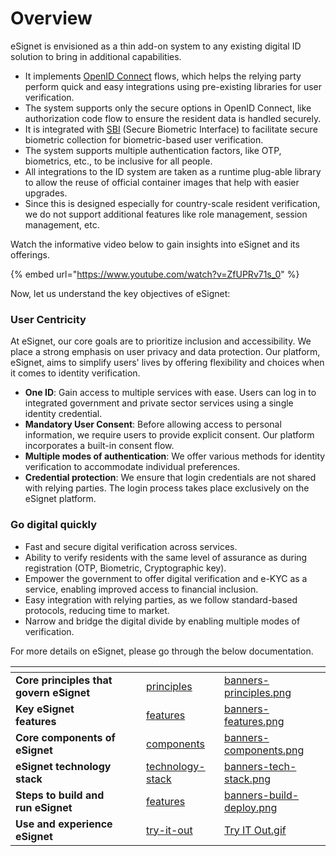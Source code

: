 # Overview

eSignet is envisioned as a thin add-on system to any existing digital ID solution to bring in additional capabilities.

* It implements [OpenID Connect](https://openid.net/connect/) flows, which helps the relying party perform quick and easy integrations using pre-existing libraries for user verification.
* The system supports only the secure options in OpenID Connect, like authorization code flow to ensure the resident data is handled securely.
* It is integrated with [SBI](https://standards.ieee.org/ieee/3167/10925/) (Secure Biometric Interface) to facilitate secure biometric collection for biometric-based user verification.
* The system supports multiple authentication factors, like OTP, biometrics, etc., to be inclusive for all people.
* All integrations to the ID system are taken as a runtime plug-able library to allow the reuse of official container images that help with easier upgrades.
* Since this is designed especially for country-scale resident verification, we do not support additional features like role management, session management, etc.

Watch the informative video below to gain insights into eSignet and its offerings.

{% embed url="https://www.youtube.com/watch?v=ZfUPRv71s_0" %}

Now, let us understand the key objectives of eSignet:

### User Centricity

At eSignet, our core goals are to prioritize inclusion and accessibility. We place a strong emphasis on user privacy and data protection. Our platform, eSignet, aims to simplify users' lives by offering flexibility and choices when it comes to identity verification.

* **One ID**: Gain access to multiple services with ease. Users can log in to integrated government and private sector services using a single identity credential.
* **Mandatory User Consent**: Before allowing access to personal information, we require users to provide explicit consent. Our platform incorporates a built-in consent flow.
* **Multiple modes of authentication**: We offer various methods for identity verification to accommodate individual preferences.
* **Credential protection**: We ensure that login credentials are not shared with relying parties. The login process takes place exclusively on the eSignet platform.

### Go digital quickly

* Fast and secure digital verification across services.
* Ability to verify residents with the same level of assurance as during registration (OTP, Biometric, Cryptographic key).
* Empower the government to offer digital verification and e-KYC as a service, enabling improved access to financial inclusion.
* Easy integration with relying parties, as we follow standard-based protocols, reducing time to market.
* Narrow and bridge the digital divide by enabling multiple modes of verification.

For more details on eSignet, please go through the below documentation.

<table data-view="cards"><thead><tr><th></th><th data-hidden></th><th data-hidden></th><th data-hidden data-card-target data-type="content-ref"></th><th data-hidden data-card-cover data-type="files"></th></tr></thead><tbody><tr><td><strong>Core principles that govern eSignet</strong></td><td></td><td></td><td><a href="principles/">principles</a></td><td><a href="../.gitbook/assets/banners-principles.png">banners-principles.png</a></td></tr><tr><td><strong>Key eSignet features</strong></td><td></td><td></td><td><a href="features/">features</a></td><td><a href="../.gitbook/assets/banners-features.png">banners-features.png</a></td></tr><tr><td><strong>Core components of eSignet</strong></td><td></td><td></td><td><a href="components/">components</a></td><td><a href="../.gitbook/assets/banners-components.png">banners-components.png</a></td></tr><tr><td><strong>eSignet technology stack</strong></td><td></td><td></td><td><a href="technology-stack/">technology-stack</a></td><td><a href="../.gitbook/assets/banners-tech-stack.png">banners-tech-stack.png</a></td></tr><tr><td><strong>Steps to build and run eSignet</strong></td><td></td><td></td><td><a href="features/">features</a></td><td><a href="../.gitbook/assets/banners-build-deploy.png">banners-build-deploy.png</a></td></tr><tr><td><strong>Use and experience eSignet</strong></td><td></td><td></td><td><a href="../try-it-out/">try-it-out</a></td><td><a href="../.gitbook/assets/Try IT Out.gif">Try IT Out.gif</a></td></tr></tbody></table>
